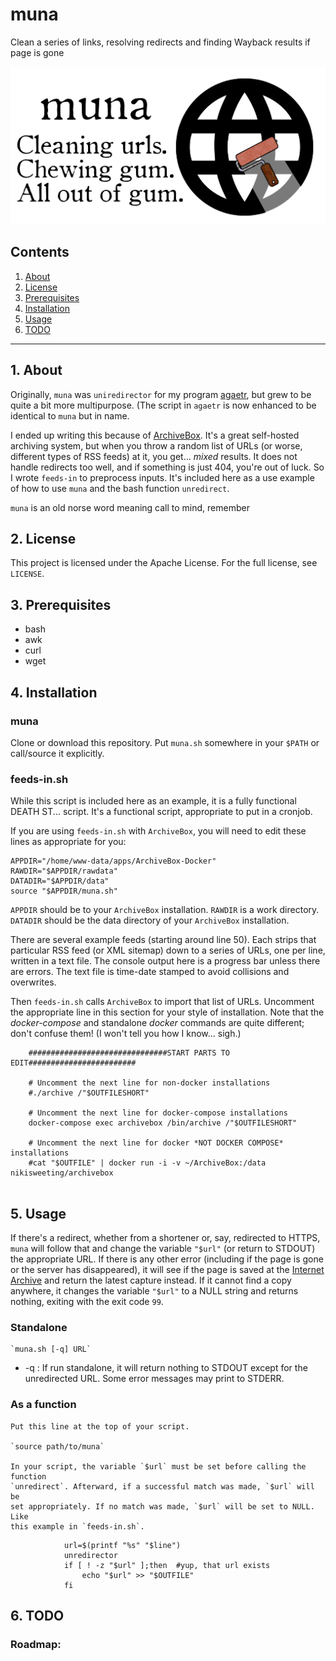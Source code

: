 # muna

Clean a series of links, resolving redirects and finding Wayback results if page is gone

![agaetr logo](https://raw.githubusercontent.com/uriel1998/muna/master/muna-open-graph.png "logo")

## Contents
 1. [About](#1-about)
 2. [License](#2-license)
 3. [Prerequisites](#3-prerequisites)
 4. [Installation](#4-installation)
 5. [Usage](#5-usage)
 6. [TODO](#6-todo)

***

## 1. About

Originally, `muna` was `uniredirector` for my program [agaetr](https://github.com/uriel1998/agaetr),
but grew to be quite a bit more multipurpose.  (The script in `agaetr` is now 
enhanced to be identical to `muna` but in name.

I ended up writing this because of [ArchiveBox](https://github.com/pirate/ArchiveBox). It's 
a great self-hosted archiving system, but when you throw a random list of URLs
(or worse, different types of RSS feeds) at it, you get... *mixed* results. It 
does not handle redirects too well, and if something is just 404, you're out of 
luck.  So I wrote `feeds-in` to preprocess inputs. It's included here as a 
use example of how to use `muna` and the bash function `unredirect`.

`muna` is an old norse word meaning call to mind, remember

## 2. License

This project is licensed under the Apache License. For the full license, see `LICENSE`.

## 3. Prerequisites

* bash
* awk
* curl 
* wget


## 4. Installation


### muna

Clone or download this repository. Put `muna.sh` somewhere in your `$PATH` or 
call/source it explicitly.  

### feeds-in.sh

While this script is included here as an example, it is a fully functional 
DEATH ST... script. It's a functional script, appropriate to put in a cronjob.

If you are using `feeds-in.sh` with `ArchiveBox`, you will need to edit 
these lines as appropriate for you:

```
APPDIR="/home/www-data/apps/ArchiveBox-Docker"
RAWDIR="$APPDIR/rawdata"
DATADIR="$APPDIR/data"
source "$APPDIR/muna.sh"

```

`APPDIR` should be to your `ArchiveBox` installation. `RAWDIR` is a work 
directory. `DATADIR` should be the data directory of your `ArchiveBox` 
installation.

There are several example feeds (starting around line 50). Each strips that 
particular RSS feed (or XML sitemap) down to a series of URLs, one per line, 
written in a text file.  The console output here is a progress bar unless 
there are errors. The text file is time-date stamped to avoid collisions and 
overwrites.

Then `feeds-in.sh` calls `ArchiveBox` to import that list of URLs. Uncomment 
the appropriate line in this section for your style of installation. Note that 
the *docker-compose* and standalone *docker* commands are quite different; 
don't confuse them!  (I won't tell you how I know... sigh.)

```
    ###############################START PARTS TO EDIT########################

    # Uncomment the next line for non-docker installations
    #./archive /"$OUTFILESHORT"    

    # Uncomment the next line for docker-compose installations   
    docker-compose exec archivebox /bin/archive /"$OUTFILESHORT"
    
    # Uncomment the next line for docker *NOT DOCKER COMPOSE* installations
    #cat "$OUTFILE" | docker run -i -v ~/ArchiveBox:/data nikisweeting/archivebox
    
```

## 5. Usage

If there's a redirect, whether from a shortener or, say, redirected to HTTPS, 
`muna` will follow that and change the variable `"$url"` (or return to STDOUT) 
the appropriate URL. If there is any other error (including if the page is gone or 
the server has disappeared), it will see if the page is saved at the [Internet Archive](https://archive.org) 
and return the latest capture instead.  If it cannot find a copy anywhere, it 
changes the variable `"$url"` to a NULL string and returns nothing, 
exiting with the exit code `99`.

### Standalone

    `muna.sh [-q] URL`

 * -q : If run standalone, it will return nothing to STDOUT except for the unredirected URL. Some error messages may print to STDERR.

### As a function

    Put this line at the top of your script.

    `source path/to/muna`
    
    In your script, the variable `$url` must be set before calling the function 
    `unredirect`. Afterward, if a successful match was made, `$url` will be 
    set appropriately. If no match was made, `$url` will be set to NULL. Like
    this example in `feeds-in.sh`.
    
```
            url=$(printf "%s" "$line")
            unredirector 
            if [ ! -z "$url" ];then  #yup, that url exists
                echo "$url" >> "$OUTFILE"
            fi     
```

## 6. TODO


### Roadmap:

